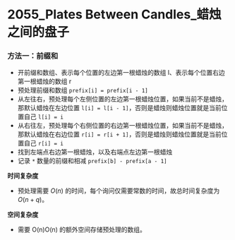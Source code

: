 # 2055_Plates Between Candles_蜡烛之间的盘子

### 方法一：前缀和

- 开前缀和数组、表示每个位置的左边第一根蜡烛的数组 l、表示每个位置右边第一根蜡烛的数组 r
- 预处理前缀和数组 `prefix[i] = prefix[i - 1]`
- 从左往右，预处理每个左侧位置的左边第一根蜡烛位置，如果当前不是蜡烛，那默认蜡烛在左边位置 `l[i] = l[i - 1]`，否则是蜡烛则蜡烛位置就是当前位置自己 `l[i] = i`
- 从右往左，预处理每个右侧位置的右边第一根蜡烛位置，如果当前不是蜡烛，那默认蜡烛在右边位置 `r[i] = r[i + 1]`，否则是蜡烛则蜡烛位置就是当前位置自己 `r[i] = i`
- 找到左端点右边第一根蜡烛，以及右端点左边第一根蜡烛
- 记录 `*` 数量的前缀和相减 `prefix[b] - prefix[a - 1]`

**时间复杂度**
- 预处理需要 $O(n)$ 的时间，每个询问仅需要常数的时间，故总时间复杂度为 $O(n+q)$。

**空间复杂度**
- 需要 O(n)O(n) 的额外空间存储预处理的数组。
